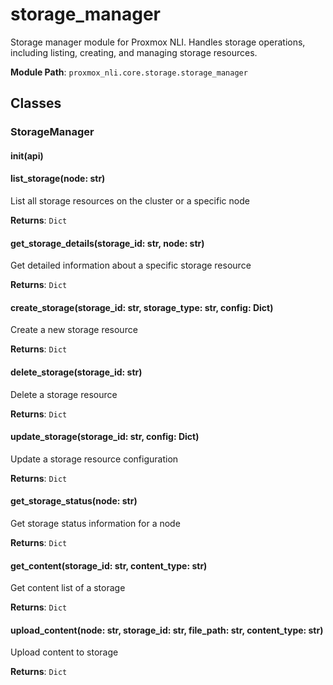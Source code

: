 # storage_manager

Storage manager module for Proxmox NLI.
Handles storage operations, including listing, creating, and managing storage resources.

**Module Path**: `proxmox_nli.core.storage.storage_manager`

## Classes

### StorageManager

#### __init__(api)

#### list_storage(node: str)

List all storage resources on the cluster or a specific node

**Returns**: `Dict`

#### get_storage_details(storage_id: str, node: str)

Get detailed information about a specific storage resource

**Returns**: `Dict`

#### create_storage(storage_id: str, storage_type: str, config: Dict)

Create a new storage resource

**Returns**: `Dict`

#### delete_storage(storage_id: str)

Delete a storage resource

**Returns**: `Dict`

#### update_storage(storage_id: str, config: Dict)

Update a storage resource configuration

**Returns**: `Dict`

#### get_storage_status(node: str)

Get storage status information for a node

**Returns**: `Dict`

#### get_content(storage_id: str, content_type: str)

Get content list of a storage

**Returns**: `Dict`

#### upload_content(node: str, storage_id: str, file_path: str, content_type: str)

Upload content to storage

**Returns**: `Dict`


